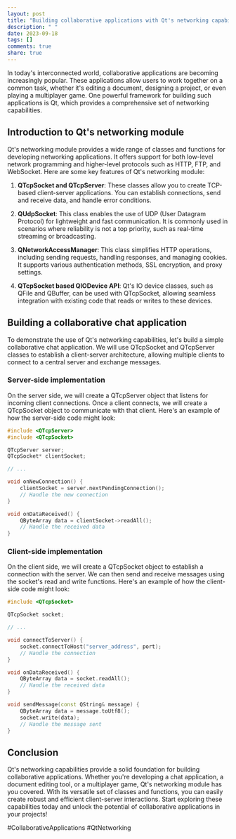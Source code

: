 ```yaml
---
layout: post
title: "Building collaborative applications with Qt's networking capabilities"
description: " "
date: 2023-09-18
tags: []
comments: true
share: true
---
```


In today's interconnected world, collaborative applications are becoming increasingly popular. These applications allow users to work together on a common task, whether it's editing a document, designing a project, or even playing a multiplayer game. One powerful framework for building such applications is Qt, which provides a comprehensive set of networking capabilities.

## Introduction to Qt's networking module

Qt's networking module provides a wide range of classes and functions for developing networking applications. It offers support for both low-level network programming and higher-level protocols such as HTTP, FTP, and WebSocket. Here are some key features of Qt's networking module:

1. **QTcpSocket and QTcpServer**: These classes allow you to create TCP-based client-server applications. You can establish connections, send and receive data, and handle error conditions.

2. **QUdpSocket**: This class enables the use of UDP (User Datagram Protocol) for lightweight and fast communication. It is commonly used in scenarios where reliability is not a top priority, such as real-time streaming or broadcasting.

3. **QNetworkAccessManager**: This class simplifies HTTP operations, including sending requests, handling responses, and managing cookies. It supports various authentication methods, SSL encryption, and proxy settings.

4. **QTcpSocket based QIODevice API**: Qt's IO device classes, such as QFile and QBuffer, can be used with QTcpSocket, allowing seamless integration with existing code that reads or writes to these devices.

## Building a collaborative chat application

To demonstrate the use of Qt's networking capabilities, let's build a simple collaborative chat application. We will use QTcpSocket and QTcpServer classes to establish a client-server architecture, allowing multiple clients to connect to a central server and exchange messages.

### Server-side implementation

On the server side, we will create a QTcpServer object that listens for incoming client connections. Once a client connects, we will create a QTcpSocket object to communicate with that client. Here's an example of how the server-side code might look:

```cpp
#include <QTcpServer>
#include <QTcpSocket>

QTcpServer server;
QTcpSocket* clientSocket;

// ...

void onNewConnection() {
    clientSocket = server.nextPendingConnection();
    // Handle the new connection
}

void onDataReceived() {
    QByteArray data = clientSocket->readAll();
    // Handle the received data
}

```
### Client-side implementation

On the client side, we will create a QTcpSocket object to establish a connection with the server. We can then send and receive messages using the socket's read and write functions. Here's an example of how the client-side code might look:

```cpp
#include <QTcpSocket>

QTcpSocket socket;

// ...

void connectToServer() {
    socket.connectToHost("server_address", port);
    // Handle the connection
}

void onDataReceived() {
    QByteArray data = socket.readAll();
    // Handle the received data
}

void sendMessage(const QString& message) {
    QByteArray data = message.toUtf8();
    socket.write(data);
    // Handle the message sent
}

```

## Conclusion

Qt's networking capabilities provide a solid foundation for building collaborative applications. Whether you're developing a chat application, a document editing tool, or a multiplayer game, Qt's networking module has you covered. With its versatile set of classes and functions, you can easily create robust and efficient client-server interactions. Start exploring these capabilities today and unlock the potential of collaborative applications in your projects!

#CollaborativeApplications #QtNetworking